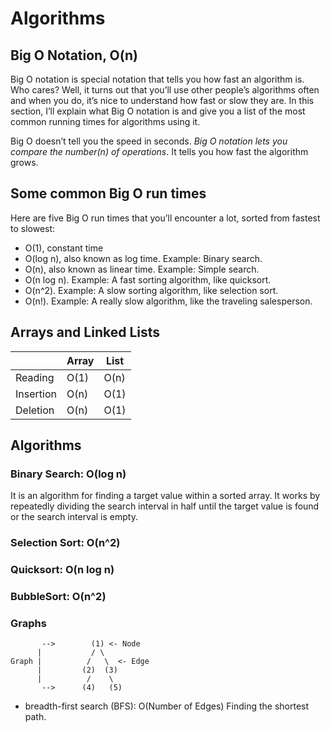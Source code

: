 # Algorithms

## Big O Notation, O(n)

Big O notation is special notation that tells you how fast an algorithm is. Who cares? Well, it turns out that you’ll use other people’s algorithms often and when you do, it’s nice to understand how fast or slow they are. In this section, I’ll explain what Big O notation is and give you a list of the most common running times for algorithms using it.

Big O doesn’t tell you the speed in seconds. _Big O notation lets you compare the number(n) of operations_. It tells you how fast the algorithm grows.

## Some common Big O run times

Here are five Big O run times that you’ll encounter a lot, sorted from fastest to slowest:

- O(1), constant time
- O(log n), also known as log time. Example: Binary search.
- O(n), also known as linear time. Example: Simple search.
- O(n log n). Example: A fast sorting algorithm, like quicksort.
- O(n^2). Example: A slow sorting algorithm, like selection sort.
- O(n!). Example: A really slow algorithm, like the traveling salesperson.


## Arrays and Linked Lists

|   | Array | List |
|----------|-------|------|
| Reading   | O(1) | O(n) |
| Insertion | O(n) | O(1) |
| Deletion  | O(n) | O(1) |


## Algorithms

### Binary Search: O(log n)

It is an algorithm for finding a target value within a sorted array. It works by repeatedly dividing the search interval in half until the target value is found or the search interval is empty.

### Selection Sort: O(n^2)

### Quicksort: O(n log n)

### BubbleSort: O(n^2)

### Graphs

```
       -->        (1) <- Node
      |           / \
Graph |          /   \  <- Edge
      |         (2)  (3)
      |          /    \
       -->      (4)   (5)
```

- breadth-first search (BFS): O(Number of Edges) Finding the shortest path.
